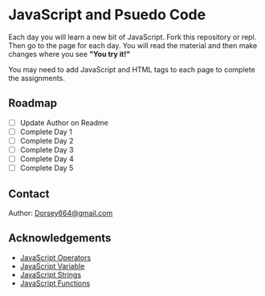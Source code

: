 # JavaScript and Psuedo Code

Each day you will learn a new bit of JavaScript. Fork this repository or repl. Then go to the page for each day. You
will read the material and then make changes where you see **"You try it!"**

You may need to add JavaScript and HTML tags to each page to complete the assignments.

## Roadmap

- [ ] Update Author on Readme
- [ ] Complete Day 1
- [ ] Complete Day 2
- [ ] Complete Day 3
- [ ] Complete Day 4
- [ ] Complete Day 5

## Contact

Author: Dorsey664@gmail.com

## Acknowledgements

- [JavaScript Operators](https://www.w3schools.com/js/js_operators.asp)
- [JavaScript Variable](https://www.w3schools.com/js/js_variables.asp)
- [JavaScript Strings](https://www.w3schools.com/js/js_strings.asp)
- [JavaScript Functions](https://www.w3schools.com/js/js_functions.asp)
